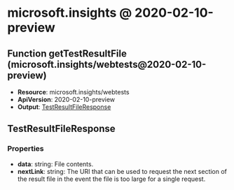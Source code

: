 # microsoft.insights @ 2020-02-10-preview

## Function getTestResultFile (microsoft.insights/webtests@2020-02-10-preview)
* **Resource**: microsoft.insights/webtests
* **ApiVersion**: 2020-02-10-preview
* **Output**: [TestResultFileResponse](#testresultfileresponse)

## TestResultFileResponse
### Properties
* **data**: string: File contents.
* **nextLink**: string: The URI that can be used to request the next section of the result file in the event the file is too large for a single request.

